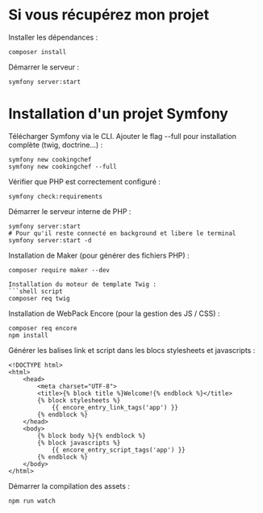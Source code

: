 # Si vous récupérez mon projet

Installer les dépendances :
```shell script
composer install
```

Démarrer le serveur :
```shell script
symfony server:start
```

# Installation d'un projet Symfony

Télécharger Symfony via le CLI. Ajouter le flag --full pour installation complète (twig, doctrine...) :
```shell script
symfony new cookingchef
symfony new cookingchef --full
```

Vérifier que PHP est correctement configuré :
```shell script
symfony check:requirements
```

Démarrer le serveur interne de PHP :
```shell script
symfony server:start
# Pour qu'il reste connecté en background et libere le terminal
symfony server:start -d 
```
Installation de Maker (pour générer des fichiers PHP) :
```shell script
composer require maker --dev

Installation du moteur de template Twig :
```shell script
composer req twig
```

Installation de WebPack Encore (pour la gestion des JS / CSS) :
```shell script
composer req encore
npm install
```

Générer les balises link et script dans les blocs stylesheets et javascripts :
```twig
<!DOCTYPE html>
<html>
    <head>
        <meta charset="UTF-8">
        <title>{% block title %}Welcome!{% endblock %}</title>
        {% block stylesheets %}
            {{ encore_entry_link_tags('app') }}
        {% endblock %}
    </head>
    <body>
        {% block body %}{% endblock %}
        {% block javascripts %}
            {{ encore_entry_script_tags('app') }}
        {% endblock %}
    </body>
</html>
```

Démarrer la compilation des assets :
```shell script
npm run watch



